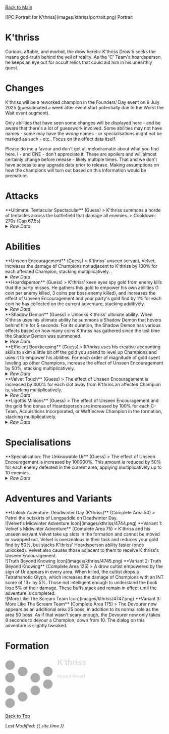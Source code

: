 [Back to Main](index.md)

<span class="championPortraitsRow">
    <span class="championPortraitsColumn">
        <span class="championPortraitsImage">
            ![PC Portrait for K'thriss](images/kthriss/portrait.png)
        </span>
        <span>
        Portrait
        </span>
    </span>
</span>

# K'thriss

Curious, affable, and morbid, the drow heretic K'thriss Drow'b seeks the insane god-truth behind the veil of reality. As the 'C' Team's hoardsperson, he keeps an eye out for occult relics that could aid him in his unearthly quest.

# Changes

K'thriss will be a reworked champion in the Founders' Day event on 9 July 2025 (guesstimated a week after event start potentially due to the Worst the Wait event augment).

Only abilities that have seen some changes will be displayed here - and be aware that there's a lot of guesswork involved. Some abilities may not have names - some may have the *wrong* names - or specialisations might not be marked as such - etc.. Focus on the effect data itself.

Please do me a favour and don't get all melodramatic about what you find here. I - and CNE - don't appreciate it. These are spoilers and will almost certainly change before release - likely multiple times. That and we don't have access to any upgrade data prior to release. Making assumptions on how the champions will turn out based on this information would be premature.

# Attacks

<div markdown="1" class="abilityBorder"><div markdown="1" class="abilityBorderInner">
**Ultimate: Tentacular Spectacular** (Guess)
> K'thriss summons a horde of tentacles across the battlefield that damage all enemies.  
> Cooldown: 270s (Cap 67.5s)
<details><summary><em>Raw Data</em></summary>
<p>
<pre>
{
    "id": 876,
    "name": "Tentacular Spectacular",
    "description": "K'thriss summons a horde of tentacles that damage all enemies.",
    "long_description": "K'thriss summons a horde of tentacles across the battlefield that damage all enemies.",
    "graphic_id": 4743,
    "target": "all",
    "num_targets": 1,
    "aoe_radius": 0,
    "damage_modifier": 0.033,
    "cooldown": 270,
    "animations": [
        {
            "type": "kthriss_ultimate",
            "damage_frame": 10
        }
    ],
    "tags": [
        "ranged",
        "ultimate"
    ],
    "damage_types": [
        "magic"
    ]
}
</pre>
</p>
</details>
</div></div>

# Abilities

<div markdown="1" class="abilityBorder"><div markdown="1" class="abilityBorderInner">
**Unseen Encouragement** (Guess)
> K'thriss' unseen servant, Velvet, increases the damage of Champions not adjacent to K'thriss by 100% for each affected Champion, stacking multiplicatively. .
<details><summary><em>Raw Data</em></summary>
<p>
<pre>
{
    "id": 2355,
    "flavour_text": "",
    "description": {
        "desc": "K'thriss' unseen servant, Velvet, increases the damage of Champions not adjacent to K'thriss by $amount% for each affected Champion, stacking multiplicatively. "
    },
    "effect_keys": [
        {
            "effect_string": "pre_stack_amount,100",
            "off_when_benched": true
        },
        {
            "effect_string": "hero_dps_multiplier_mult,0",
            "off_when_benched": true,
            "amount_expr": "upgrade_amount(17324,0)",
            "targets": [
                "non_adj"
            ],
            "amount_func": "mult",
            "stack_func": "per_hero_attribute",
            "per_hero_targets": [
                "non_adj"
            ],
            "per_hero_expr": "0",
            "post_process_expr": "num_targets",
            "show_bonus": true,
            "use_computed_amount_for_description": true,
            "include_hero_specific_multipliers_for_bonus": false
        }
    ],
    "requirements": "",
    "graphic_id": 4740,
    "large_graphic_id": 0,
    "properties": {
        "is_formation_ability": true,
        "owner_use_outgoing_description": true,
        "indexed_effect_properties": true,
        "per_effect_index_bonuses": true,
        "default_bonus_index": 1
    }
}
</pre>
</p>
</details>
</div></div>

<div markdown="1" class="abilityBorder"><div markdown="1" class="abilityBorderInner">
**Hoardsperson** (Guess)
> K'thriss' keen eyes spy gold from enemy kills that the party misses. He gathers this gold to empower his own abilities (1 coin per enemy killed, 3 coins per boss enemy killed), and increases the effect of Unseen Encouragement and your party's gold find by 1% for each coin he has collected on the current adventure, stacking additively.
<details><summary><em>Raw Data</em></summary>
<p>
<pre>
{
    "id": 2356,
    "flavour_text": "",
    "description": {
        "desc": "K'thriss' keen eyes spy gold from enemy kills that the party misses. He gathers this gold to empower his own abilities ($coins_per_enemy coin per enemy killed, $coins_per_boss coins per boss enemy killed), and increases the effect of Unseen Encouragement and your party's gold find by $(not_buffed amount___2)% for each coin he has collected on the current adventure, stacking additively."
    },
    "effect_keys": [
        {
            "effect_string": "kthriss_hoardsperson_v2,100",
            "off_when_benched": true,
            "coins_per_enemy": 1,
            "coins_per_boss": 3
        },
        {
            "effect_string": "buff_upgrade,1,17324",
            "off_when_benched": true,
            "amount_func": "add",
            "stack_func": "get_stat",
            "stat": "kthriss_hoardsperson_coins",
            "instance_stat": true,
            "amount_updated_listeners": [
                "stat_changed,kthriss_hoardsperson_coins"
            ],
            "show_bonus": true,
            "total_title": "Total Unseen Encouragement Bonus",
            "stack_title": "Coins Collected",
            "desc_forced_order": 0
        },
        {
            "effect_string": "gold_multiplier_mult,1",
            "off_when_benched": true,
            "amount_func": "add",
            "stack_func": "get_stat",
            "stat": "kthriss_hoardsperson_coins",
            "instance_stat": true,
            "amount_updated_listeners": [
                "stat_changed,kthriss_hoardsperson_coins"
            ],
            "show_bonus": true,
            "total_title": "Total Gold Find Bonus",
            "stack_title": "Coins Collected",
            "desc_forced_order": 1
        }
    ],
    "requirements": "",
    "graphic_id": 4739,
    "large_graphic_id": 0,
    "properties": {
        "is_formation_ability": true,
        "owner_use_outgoing_description": true,
        "formation_circle_icon": false,
        "indexed_effect_properties": true,
        "per_effect_index_bonuses": true
    }
}
</pre>
</p>
</details>
</div></div>

<div markdown="1" class="abilityBorder"><div markdown="1" class="abilityBorderInner">
**Shadow Demon** (Guess)
> Unlocks K'thriss' ultimate ability. When K'thriss uses his ultimate ability he summons a Shadow Demon that hovers behind him for 5 seconds. For its duration, the Shadow Demon has various effects based on how many coins K'thriss has gathered since the last time the Shadow Demon was summoned.
<details><summary><em>Raw Data</em></summary>
<p>
<pre>
{
    "id": 2357,
    "flavour_text": "",
    "description": {
        "desc": "Unlocks K'thriss' ultimate ability. When K'thriss uses his ultimate ability he summons a Shadow Demon that hovers behind him for $duration___2 seconds. For its duration, the Shadow Demon has various effects based on how many coins K'thriss has gathered since the last time the Shadow Demon was summoned."
    },
    "effect_keys": [
        {
            "effect_string": "set_ultimate_attack",
            "off_when_benched": true
        },
        {
            "effect_string": "kthriss_shadow_demon,100",
            "off_when_benched": true,
            "duration": 5,
            "shadow_demon_graphic_id": 4780,
            "shadow_demon_offset": [
                -60,
                -2
            ]
        }
    ],
    "requirements": "",
    "graphic_id": 26822,
    "large_graphic_id": 26813,
    "properties": {
        "is_formation_ability": true,
        "owner_use_outgoing_description": true,
        "formation_circle_icon": false,
        "indexed_effect_properties": true,
        "per_effect_index_bonuses": true,
        "default_bonus_index": 1,
        "retain_on_slot_changed": true
    }
}
</pre>
</p>
</details>
</div></div>

<div markdown="1" class="abilityBorder"><div markdown="1" class="abilityBorderInner">
**Efficient Bookkeeping** (Guess)
> K'thriss uses his creative accounting skills to skim a little bit off the gold you spend to level up Champions and uses it to empower his abilities. For each order of magnitude of gold spent leveling up other Champions, increase the effect of Unseen Encouragement by 50%, stacking multiplicatively.
<details><summary><em>Raw Data</em></summary>
<p>
<pre>
{
    "id": 2358,
    "flavour_text": "",
    "description": {
        "desc": "K'thriss uses his creative accounting skills to skim a little bit off the gold you spend to level up Champions and uses it to empower his abilities. For each order of magnitude of gold spent leveling up other Champions, increase the effect of Unseen Encouragement by $(not_buffed amount)%, stacking multiplicatively."
    },
    "effect_keys": [
        {
            "effect_string": "buff_upgrade,50,17324",
            "off_when_benched": true,
            "amount_func": "mult",
            "stack_func": "get_stat",
            "instance_stat": true,
            "stat": "kthriss_efficient_bookkeeping",
            "orders_of_magnitude": true,
            "show_bonus": true,
            "amount_updated_listeners": [
                "stat_changed,kthriss_efficient_bookkeeping"
            ]
        }
    ],
    "requirements": "",
    "graphic_id": 26821,
    "large_graphic_id": 26812,
    "properties": {
        "is_formation_ability": true,
        "owner_use_outgoing_description": true,
        "formation_circle_icon": false
    }
}
</pre>
</p>
</details>
</div></div>

<div markdown="1" class="abilityBorder"><div markdown="1" class="abilityBorderInner">
**Velvet Touch** (Guess)
> The effect of Unseen Encouragement is increased by 400% for each slot away from K'thriss an affected Champion is, stacking multiplicatively.
<details><summary><em>Raw Data</em></summary>
<p>
<pre>
{
    "id": 2359,
    "flavour_text": "",
    "description": {
        "desc": "The effect of Unseen Encouragement is increased by $amount% for each slot away from K'thriss an affected Champion is, stacking multiplicatively."
    },
    "effect_keys": [
        {
            "effect_string": "buff_upgrade_mult_by_distance_from_source_mult,400,17324",
            "off_when_benched": true,
            "targets": [
                "non_adj"
            ],
            "show_bonus": false
        }
    ],
    "requirements": "",
    "graphic_id": 0,
    "large_graphic_id": 4742,
    "properties": {
        "is_formation_ability": true,
        "owner_use_outgoing_description": true,
        "formation_circle_icon": false
    }
}
</pre>
</p>
</details>
</div></div>

<div markdown="1" class="abilityBorder"><div markdown="1" class="abilityBorderInner">
**Ligottis Minions** (Guess)
> The effect of Unseen Encouragement and the gold find bonus of Hoardsperson are increased by 100% for each C-Team, Acquisitions Incorporated, or Wafflecrew Champion in the formation, stacking multiplicatively.
<details><summary><em>Raw Data</em></summary>
<p>
<pre>
{
    "id": 2360,
    "flavour_text": "",
    "description": {
        "desc": "The effect of Unseen Encouragement and the gold find bonus of Hoardsperson are increased by $amount% for each C-Team, Acquisitions Incorporated, or Wafflecrew Champion in the formation, stacking multiplicatively."
    },
    "effect_keys": [
        {
            "effect_string": "buff_upgrade,100,17324",
            "off_when_benched": true,
            "amount_func": "mult",
            "stack_func": "per_hero_attribute",
            "per_hero_expr": "HasTag(`cteam`) || HasTag(`acqinc`) || HasTag(`wafflecrew`)",
            "show_bonus": true,
            "amount_updated_listeners": [
                "slot_changed",
                "hero_tags_changed"
            ]
        },
        {
            "effect_string": "buff_upgrade,100,17325,2",
            "off_when_benched": true,
            "amount_func": "mult",
            "stack_func": "per_hero_attribute",
            "per_hero_expr": "HasTag(`cteam`) || HasTag(`acqinc`) || HasTag(`wafflecrew`)",
            "amount_updated_listeners": [
                "slot_changed",
                "hero_tags_changed"
            ]
        }
    ],
    "requirements": "",
    "graphic_id": 0,
    "large_graphic_id": 26829,
    "properties": {
        "is_formation_ability": true,
        "owner_use_outgoing_description": true,
        "formation_circle_icon": false,
        "indexed_effect_properties": true,
        "per_effect_index_bonuses": true,
        "spec_option_post_apply_info": "Qualified Champions: $num_stacks"
    }
}
</pre>
</p>
</details>
</div></div>

# Specialisations

<div markdown="1" class="abilityBorder"><div markdown="1" class="abilityBorderInner">
**Specialisation: The Unknowable Ur** (Guess)
> The effect of Unseen Encouragement is increased by 100000%. This amount is reduced by 50% for each enemy defeated in the current area, applying multiplicatively up to 10 enemies.
<details><summary><em>Raw Data</em></summary>
<p>
<pre>
{
    "id": 2361,
    "flavour_text": "",
    "description": {
        "desc": "The effect of Unseen Encouragement is increased by $amount%. This amount is reduced by $per_enemy_reduction% for each enemy defeated in the current area, applying multiplicatively up to $max_reductions enemies.",
        "post": {
            "conditions": [
                {
                    "condition": "not static_desc",
                    "desc": "^^$kthriss_unknowable_ur_desc"
                }
            ]
        }
    },
    "effect_keys": [
        {
            "effect_string": "kthriss_unknowable_ur,100000",
            "per_enemy_reduction": 50,
            "max_reductions": 10
        },
        {
            "effect_string": "buff_upgrade,0,17324"
        }
    ],
    "requirements": "",
    "graphic_id": 0,
    "large_graphic_id": 26828,
    "properties": {
        "is_formation_ability": true,
        "owner_use_outgoing_description": true,
        "formation_circle_icon": false,
        "indexed_effect_properties": true,
        "per_effect_index_bonuses": true,
        "default_bonus_index": 0,
        "retain_on_slot_changed": true,
        "show_outgoing_desc_when_benched": false
    }
}
</pre>
</p>
</details>
</div></div>

# Adventures and Variants

<div markdown="1" class="abilityBorder"><div markdown="1" class="abilityBorderInner">
**Unlock Adventure: Deadwinter Day (K'thriss)** (Complete Area 50)
> Patrol the outskirts of Longsaddle on Deadwinter Day.
</div></div>
<div markdown="1" class="abilityBorder"><div markdown="1" class="abilityBorderInner">
![Velvet's Midwinter Adventure Icon](images/kthriss/4744.png) **Variant 1: Velvet's Midwinter Adventure** (Complete Area 75)
> K'thriss and his unseen servant Velvet take up slots in the formation and cannot be moved or swapped out. Velvet is overzealous in their task and reduces your gold find by 50%, but stacks K'thriss' Hoardsperson ability faster (once unlocked). Velvet also causes those adjacent to them to receive K'thriss's Unseen Encouragement.
</div></div>
<div markdown="1" class="abilityBorder"><div markdown="1" class="abilityBorderInner">
![Truth Beyond Knowing Icon](images/kthriss/4745.png) **Variant 2: Truth Beyond Knowing** (Complete Area 125)
> A drow cultist empowered by the sign of Ur appears in every area. When killed, the cultist drops a Tetrathanotic Glyph, which increases the damage of Champions with an INT score of 13+ by 5%. Those not intelligent enough to understand the book lose 5% of their damage. These buffs stack and remain in effect until the adventure is completed.
</div></div>
<div markdown="1" class="abilityBorder"><div markdown="1" class="abilityBorderInner">
![More Like The Scream Team Icon](images/kthriss/4747.png) **Variant 3: More Like The Scream Team** (Complete Area 175)
> The Devourer now appears as an additional area 25 boss, in addition to its normal role as the area 50 boss. As if that wasn't scary enough, the Devourer now only takes 8 seconds to devour a Champion, down from 10. The dialog on this adventure is slightly tweaked.
</div></div>

# Formation

<span class="formationBorder">
    <svg xmlns="http://www.w3.org/2000/svg" id="K'thriss" fill="#aaa" data-formationName="K'thriss" data-campaignName="Grand Revel" width="262" height="160"><circle cx="135" cy="45" r="15"/><circle cx="135" cy="85" r="15"/><circle cx="95" cy="65" r="15"/><circle cx="95" cy="105" r="15"/><circle cx="55" cy="45" r="15"/><circle cx="55" cy="125" r="15"/><circle cx="15" cy="25" r="15"/><circle cx="15" cy="65" r="15"/><circle cx="15" cy="105" r="15"/><circle cx="15" cy="145" r="15"/><text x="165" y="25" fill="#dcdcdc" font-size="25" font-family="Arial" font-weight="bold">K'thriss</text><text x="165" y="65" fill="#dcdcdc" font-size="15" font-family="Arial" font-weight="bold">Grand Revel</text></svg>
</span>

[Back to Top](#top)

*Last Modified: {{ site.time }}*
